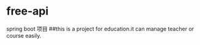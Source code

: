 # free-api
 spring boot 项目
##this is a project for education.it can manage teacher or course easily.
